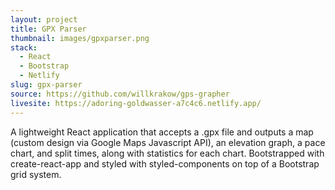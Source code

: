 ```yaml
---
layout: project
title: GPX Parser
thumbnail: images/gpxparser.png
stack:
  - React
  - Bootstrap
  - Netlify
slug: gpx-parser
source: https://github.com/willkrakow/gps-grapher
livesite: https://adoring-goldwasser-a7c4c6.netlify.app/
---
```

A lightweight React application that accepts a .gpx file and outputs a map (custom design via Google Maps Javascript API), an elevation graph, a pace chart, and split times, along with statistics for each chart. Bootstrapped with create-react-app and styled with styled-components on top of a Bootstrap grid system.